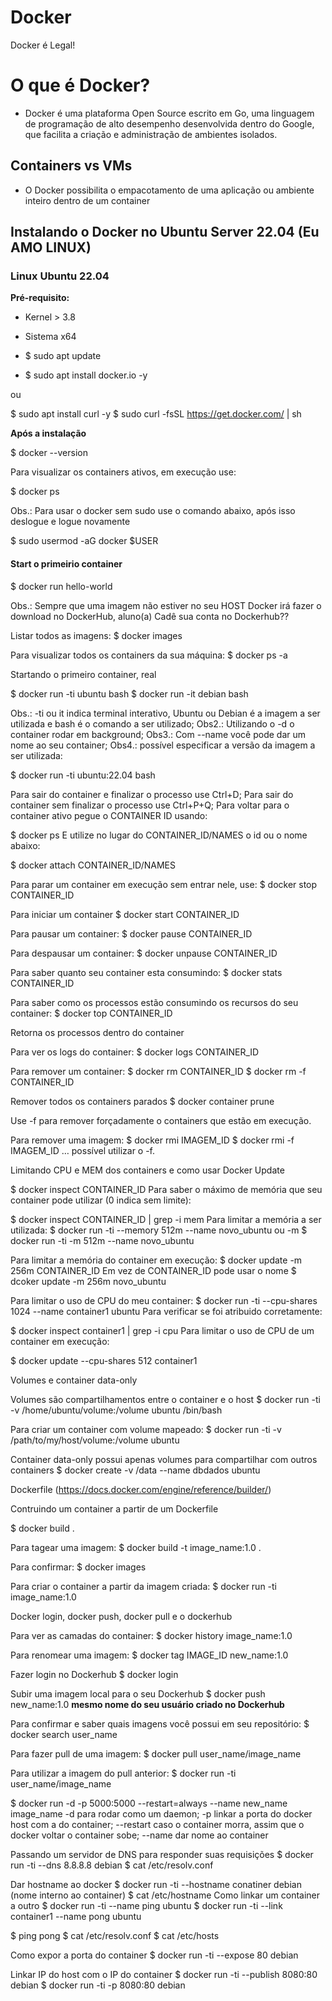 # Docker
 Docker é Legal!


# O que é Docker?
- Docker é uma plataforma Open Source escrito em Go, uma linguagem de programação de alto desempenho desenvolvida dentro do Google, que facilita a criação e administração de ambientes isolados.

## Containers vs VMs

- O Docker possibilita o empacotamento de uma aplicação ou ambiente inteiro dentro de um container

## Instalando o Docker no Ubuntu Server 22.04  (Eu AMO LINUX)

### Linux Ubuntu 22.04
**Pré-requisito:**
* Kernel > 3.8 
* Sistema x64

* $ sudo apt update
* $ sudo apt install docker.io -y

ou

$ sudo apt install curl -y
$ sudo curl -fsSL https://get.docker.com/ | sh

__Após a instalação__

$ docker --version

Para visualizar os containers ativos, em execução use:

$ docker ps

Obs.: Para usar o docker sem sudo use o comando abaixo, após isso deslogue e logue novamente 

$ sudo usermod -aG docker $USER


#### Start o primeirio container

$ docker run hello-world

Obs.: Sempre que uma imagem não estiver no seu HOST Docker irá fazer o download no DockerHub, aluno(a) Cadê sua conta no Dockerhub??

Listar todos as imagens:
$ docker images

Para visualizar todos os containers da sua máquina:
$ docker ps -a

Startando o primeiro container, real

$ docker run -ti ubuntu bash
$ docker run -it debian bash 

Obs.: -ti ou it indica terminal interativo, Ubuntu ou Debian é a imagem a ser utilizada e bash é o comando a ser utilizado; 
Obs2.: Utilizando o -d o container rodar em background; 
Obs3.: Com --name você pode dar um nome ao seu container; 
Obs4.: possível especificar a versão da imagem a ser utilizada:

$ docker run -ti ubuntu:22.04 bash


Para sair do container e finalizar o processo use Ctrl+D;
Para sair do container sem finalizar o processo use Ctrl+P+Q;
Para voltar para o container ativo pegue o CONTAINER ID usando:


$ docker ps
E utilize no lugar do CONTAINER_ID/NAMES o id ou o nome abaixo:


$ docker attach CONTAINER_ID/NAMES

Para parar um container em execução sem entrar nele, use:
$ docker stop CONTAINER_ID

Para iniciar um container
$ docker start CONTAINER_ID

Para pausar um container:
$ docker pause CONTAINER_ID

Para despausar um container:
$ docker unpause CONTAINER_ID

Para saber quanto seu container esta consumindo:
$ docker stats CONTAINER_ID

Para saber como os processos estão consumindo os recursos do seu container:
$ docker top CONTAINER_ID

Retorna os processos dentro do container

Para ver os logs do container:
$ docker logs CONTAINER_ID

Para remover um container:
$ docker rm CONTAINER_ID
$ docker rm -f CONTAINER_ID

Remover todos os containers parados
$ docker container prune

Use -f para remover forçadamente o containers que estão em execução. 

Para remover uma imagem:
$ docker rmi IMAGEM_ID
$ docker rmi -f IMAGEM_ID
… possível utilizar o -f.

Limitando CPU e MEM dos containers e como usar Docker Update

$ docker inspect CONTAINER_ID
Para saber o máximo de memória que seu container pode utilizar (0 indica sem limite):

$ docker inspect CONTAINER_ID | grep -i mem
Para limitar a memória a ser utilizada:
$ docker run -ti --memory 512m --name novo_ubuntu
ou -m
$ docker run -ti -m 512m --name novo_ubuntu

Para limitar a memória do container em execução:
$ docker update -m 256m CONTAINER_ID 
Em vez de CONTAINER_ID pode usar o nome
$ dcoker update -m 256m novo_ubuntu

Para limitar o uso de CPU do meu container:
$ docker run -ti --cpu-shares 1024 --name container1 ubuntu
Para verificar se foi atribuido corretamente:

$ docker inspect container1 | grep -i cpu
Para limitar o uso de CPU de um container em execução:

$ docker update --cpu-shares 512 container1

Volumes e container data-only

Volumes são compartilhamentos entre o container e o host
$ docker run -ti -v /home/ubuntu/volume:/volume ubuntu /bin/bash

Para criar um container com volume mapeado:
$ docker run -ti -v /path/to/my/host/volume:/volume ubuntu

Container data-only possui apenas volumes para compartilhar com outros containers
$ docker create -v /data --name dbdados ubuntu

Dockerfile
(https://docs.docker.com/engine/reference/builder/)




Contruindo um container a partir de um Dockerfile

$ docker build .


Para tagear uma imagem:
$ docker build -t image_name:1.0 .

Para confirmar:
$ docker images

Para criar o container a partir da imagem criada:
$ docker run -ti image_name:1.0

Docker login, docker push, docker pull e o dockerhub

Para ver as camadas do container:
$ docker history image_name:1.0

Para renomear uma imagem:
$ docker tag IMAGE_ID new_name:1.0

Fazer login no Dockerhub
$ docker login

Subir uma imagem local para o seu Dockerhub
$ docker push new_name:1.0 **mesmo nome do seu usuário criado no Dockerhub**

Para confirmar e saber quais imagens você possui em seu repositório:
$ docker search user_name

Para fazer pull de uma imagem:
$ docker pull user_name/image_name

Para utilizar a imagem do pull anterior:
$ docker run -ti user_name/image_name


$ docker run -d -p 5000:5000 --restart=always --name new_name image_name
-d para rodar como um daemon; -p linkar a porta do docker host com a do container; --restart caso o container morra, assim que o docker voltar o container sobe; --name dar nome ao container


Passando um servidor de DNS para responder suas requisições
$ docker run -ti --dns 8.8.8.8 debian
$ cat /etc/resolv.conf

Dar hostname ao docker
$ docker run -ti --hostname conatiner debian (nome interno ao container)
$ cat /etc/hostname
Como linkar um container a outro
$ docker run -ti --name ping ubuntu
$ docker run -ti --link container1 --name pong ubuntu

$ ping pong
$ cat /etc/resolv.conf
$ cat /etc/hosts

Como expor a porta do container
$ docker run -ti --expose 80 debian

Linkar IP do host com o IP do container
$ docker run -ti --publish 8080:80 debian
$ docker run -ti -p 8080:80 debian




